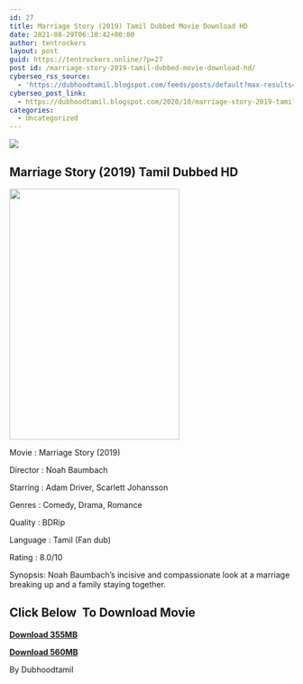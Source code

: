 ```yaml
---
id: 27
title: Marriage Story (2019) Tamil Dubbed Movie Download HD
date: 2021-08-29T06:10:42+00:00
author: tentrockers
layout: post
guid: https://tentrockers.online/?p=27
post id: /marriage-story-2019-tamil-dubbed-movie-download-hd/
cyberseo_rss_source:
  - 'https://dubhoodtamil.blogspot.com/feeds/posts/default?max-results=150&start-index=1'
cyberseo_post_link:
  - https://dubhoodtamil.blogspot.com/2020/10/marriage-story-2019-tamil-dubbed-movie.html
categories:
  - Uncategorized
---
```

<div class="media_block">
  <img src="https://1.bp.blogspot.com/-5-QKXcDeh0E/X5EOI2wgEUI/AAAAAAAACzM/EsKzir-3CzY1J0IB4J9bV7eRJG59pL_3QCNcBGAsYHQ/s72-w301-h445-c/MV5BZGVmY2RjNDgtMTc3Yy00YmY0LTgwODItYzBjNWJhNTRlYjdkXkEyXkFqcGdeQXVyMjM4NTM5NDY%2540._V1_.jpg" class="media_thumbnail" />
</div>

## Marriage Story (2019) Tamil Dubbed HD

<div class="separator">
  <a href="https://1.bp.blogspot.com/-5-QKXcDeh0E/X5EOI2wgEUI/AAAAAAAACzM/EsKzir-3CzY1J0IB4J9bV7eRJG59pL_3QCNcBGAsYHQ/s2048/MV5BZGVmY2RjNDgtMTc3Yy00YmY0LTgwODItYzBjNWJhNTRlYjdkXkEyXkFqcGdeQXVyMjM4NTM5NDY%2540._V1_.jpg" imageanchor="1"><img loading="lazy" border="0" data-original-height="2048" data-original-width="1383" height="445" src="https://1.bp.blogspot.com/-5-QKXcDeh0E/X5EOI2wgEUI/AAAAAAAACzM/EsKzir-3CzY1J0IB4J9bV7eRJG59pL_3QCNcBGAsYHQ/w301-h445/MV5BZGVmY2RjNDgtMTc3Yy00YmY0LTgwODItYzBjNWJhNTRlYjdkXkEyXkFqcGdeQXVyMjM4NTM5NDY%2540._V1_.jpg" width="301" /></a>
</div>

Movie	<span></span>:	<span></span>Marriage Story (2019)&nbsp;

Director	<span></span>:	<span></span>Noah Baumbach&nbsp;

Starring	<span></span>:	<span></span>Adam Driver, Scarlett Johansson&nbsp;

Genres	<span></span>:	<span></span>Comedy, Drama, Romance&nbsp;

Quality	<span></span>:	<span></span>BDRip&nbsp;

Language :	<span></span>Tamil (Fan dub)

Rating	<span></span>:	<span></span>8.0/10&nbsp;

Synopsis: Noah Baumbach&#8217;s incisive and compassionate look at a marriage breaking up and a family staying together.

## **<span>Click Below&nbsp; To Download Movie</span>**

**<span><a href="https://oncehelp.com/marriage-1" target="_blank" rel="noopener">Download 355MB</a></span>**

**<span><a href="https://oncehelp.com/mariage-2" target="_blank" rel="noopener">Download 560MB</a></span>**

By Dubhoodtamil